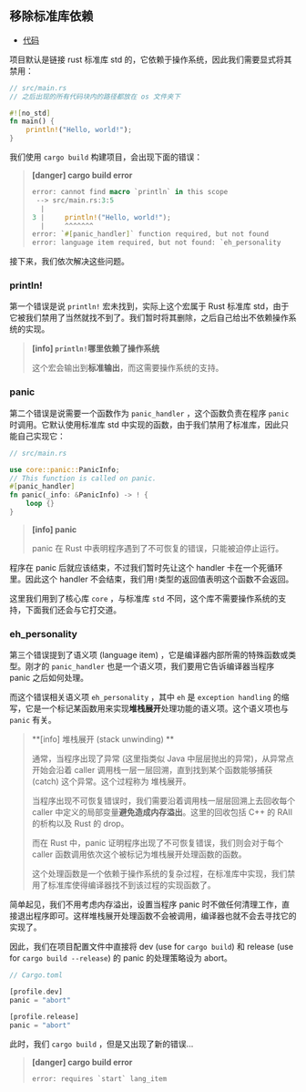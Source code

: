 ## 移除标准库依赖

* [代码][CODE]

项目默认是链接 rust 标准库 std 的，它依赖于操作系统，因此我们需要显式将其禁用：

```rust
// src/main.rs
// 之后出现的所有代码块内的路径都放在 os 文件夹下

#![no_std]
fn main() {
    println!("Hello, world!");
}
```

我们使用  ``cargo build``  构建项目，会出现下面的错误：

> **[danger] cargo build error**
>
> ```rust
> error: cannot find macro `println` in this scope
>  --> src/main.rs:3:5
>   |
> 3 |     println!("Hello, world!");
>   |     ^^^^^^^
> error: `#[panic_handler]` function required, but not found
> error: language item required, but not found: `eh_personality
> ```

接下来，我们依次解决这些问题。

### println!

第一个错误是说  ``println!``  宏未找到，实际上这个宏属于 Rust 标准库 std，由于它被我们禁用了当然就找不到了。我们暂时将其删除，之后自己给出不依赖操作系统的实现。
> **[info] ``println!``哪里依赖了操作系统**
> 
> 这个宏会输出到**标准输出**，而这需要操作系统的支持。
> 

### panic

第二个错误是说需要一个函数作为 ``panic_handler`` ，这个函数负责在程序 ``panic`` 时调用。它默认使用标准库 std 中实现的函数，由于我们禁用了标准库，因此只能自己实现它：

```rust
// src/main.rs

use core::panic::PanicInfo;
// This function is called on panic.
#[panic_handler]
fn panic(_info: &PanicInfo) -> ! {
    loop {}
}
```

> **[info] panic**
>
> panic 在 Rust 中表明程序遇到了不可恢复的错误，只能被迫停止运行。
> 

程序在 panic 后就应该结束，不过我们暂时先让这个 handler 卡在一个死循环里。因此这个 handler 不会结束，我们用``!``类型的返回值表明这个函数不会返回。

这里我们用到了核心库 ``core`` ，与标准库 ``std`` 不同，这个库不需要操作系统的支持，下面我们还会与它打交道。

### eh_personality

第三个错误提到了语义项 (language item) ，它是编译器内部所需的特殊函数或类型。刚才的 ``panic_handler`` 也是一个语义项，我们要用它告诉编译器当程序 panic 之后如何处理。

而这个错误相关语义项 ``eh_personality`` ，其中 ``eh`` 是 ``exception handling`` 的缩写，它是一个标记某函数用来实现**堆栈展开**处理功能的语义项。这个语义项也与 ``panic`` 有关。

> **[info] 堆栈展开 (stack unwinding) **
> 
> 通常，当程序出现了异常 (这里指类似 Java 中层层抛出的异常)，从异常点开始会沿着 caller 调用栈一层一层回溯，直到找到某个函数能够捕获 (catch) 这个异常。这个过程称为 堆栈展开。
>
> 当程序出现不可恢复错误时，我们需要沿着调用栈一层层回溯上去回收每个caller 中定义的局部变量**避免造成内存溢出**。这里的回收包括 C++ 的 RAII 的析构以及 Rust 的 drop。
>
> 而在 Rust 中，panic 证明程序出现了不可恢复错误，我们则会对于每个 caller 函数调用依次这个被标记为堆栈展开处理函数的函数。
>
> 这个处理函数是一个依赖于操作系统的复杂过程，在标准库中实现，我们禁用了标准库使得编译器找不到该过程的实现函数了。

简单起见，我们不用考虑内存溢出，设置当程序 panic 时不做任何清理工作，直接退出程序即可。这样堆栈展开处理函数不会被调用，编译器也就不会去寻找它的实现了。

因此，我们在项目配置文件中直接将 dev (use for `cargo build`) 和 release (use for `cargo build --release`) 的 panic 的处理策略设为 abort。

```rust
// Cargo.toml

[profile.dev]
panic = "abort"

[profile.release]
panic = "abort"
```

此时，我们 ``cargo build`` ，但是又出现了新的错误...

> **[danger] cargo build error**
> 
> ``error: requires `start` lang_item``
> 

[CODE]: https://github.com/rcore-os/rCore_tutorial/tree/ch1-pa4
